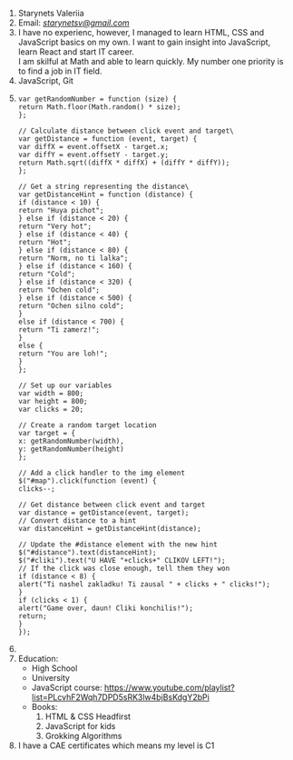 1. Starynets Valeriia
2. Email: *starynetsv@gmail.com*
3. I have no experienc, however, I managed to learn HTML, CSS and JavaScript basics on my own. I want to gain insight into JavaScript, learn React and start IT career.\
I am skilful at Math and able to learn quickly. My number one priority is to find a job in IT field.
4. JavaScript, Git
5.    ```
      var getRandomNumber = function (size) {
      return Math.floor(Math.random() * size);
      };

      // Calculate distance between click event and target\
      var getDistance = function (event, target) {
      var diffX = event.offsetX - target.x;
      var diffY = event.offsetY - target.y;
      return Math.sqrt((diffX * diffX) + (diffY * diffY));
      };

      // Get a string representing the distance\
      var getDistanceHint = function (distance) {
      if (distance < 10) {
      return "Huya pichot";
      } else if (distance < 20) {
      return "Very hot";
      } else if (distance < 40) {
      return "Hot";
      } else if (distance < 80) {
      return "Norm, no ti lalka";
      } else if (distance < 160) {
      return "Cold";
      } else if (distance < 320) {
      return "Ochen cold";
      } else if (distance < 500) {
      return "Ochen silno cold";
      } 
      else if (distance < 700) {
      return "Ti zamerz!";
      } 
      else {
      return "You are loh!";
      }
      };

      // Set up our variables
      var width = 800;
      var height = 800;
      var clicks = 20;

      // Create a random target location
      var target = {
      x: getRandomNumber(width),
      y: getRandomNumber(height)
      };

      // Add a click handler to the img element
      $("#map").click(function (event) {
      clicks--;

      // Get distance between click event and target
      var distance = getDistance(event, target);
      // Convert distance to a hint
      var distanceHint = getDistanceHint(distance);

      // Update the #distance element with the new hint
      $("#distance").text(distanceHint);
      $("#cliki").text("U HAVE "+clicks+" CLIKOV LEFT!");
      // If the click was close enough, tell them they won
      if (distance < 8) {
      alert("Ti nashel zakladku! Ti zausal " + clicks + " clicks!");
      }
      if (clicks < 1) {
      alert("Game over, daun! Cliki konchilis!");
      return;
      }
      });
      ```
6. 
7. Education:
    * High School
    * University
    * JavaScript course: https://www.youtube.com/playlist?list=PLcvhF2Wqh7DPD5sRK3lw4bjBsKdgY2bPi
    * Books:
        1. HTML & CSS Headfirst
        2. JavaScript for kids
        3. Grokking Algorithms
8. I have a CAE certificates which means my level is C1
